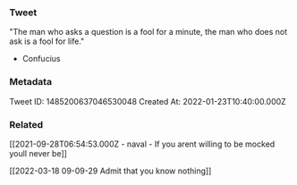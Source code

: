 ### Tweet
"The man who asks a question is a fool for a minute, the man who does not ask is a fool for life." 

- Confucius

### Metadata
Tweet ID: 1485200637046530048
Created At: 2022-01-23T10:40:00.000Z

### Related
[[2021-09-28T06:54:53.000Z - naval - If you arent willing to be mocked youll never be]]

[[2022-03-18 09-09-29 Admit that you know nothing]]

